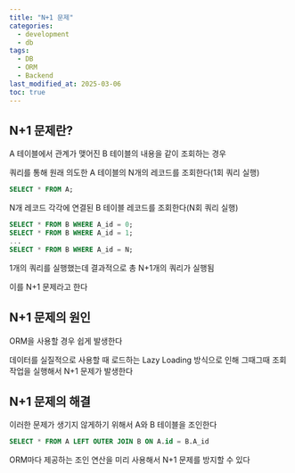 ```yaml
---
title: "N+1 문제"
categories:
  - development
  - db
tags:
  - DB
  - ORM
  - Backend
last_modified_at: 2025-03-06
toc: true
---
```


## N+1 문제란?

A 테이블에서 관계가 맺어진 B 테이블의 내용을 같이 조회하는 경우

쿼리를 통해 원래 의도한 A 테이블의 N개의 레코드를 조회한다(1회 쿼리 실행)

```sql
SELECT * FROM A;
```

N개 레코드 각각에 연결된 B 테이블 레코드를 조회한다(N회 쿼리 실행)

```sql
SELECT * FROM B WHERE A_id = 0;
SELECT * FROM B WHERE A_id = 1;
...
SELECT * FROM B WHERE A_id = N;
```

1개의 쿼리를 실행했는데 결과적으로 총 N+1개의 쿼리가 실행됨

이를 N+1 문제라고 한다

## N+1 문제의 원인

ORM을 사용할 경우 쉽게 발생한다

데이터를 실질적으로 사용할 때 로드하는 Lazy Loading 방식으로 인해 그때그때 조회 작업을 실행해서 N+1 문제가 발생한다

## N+1 문제의 해결

이러한 문제가 생기지 않게하기 위해서 A와 B 테이블을 조인한다

```sql
SELECT * FROM A LEFT OUTER JOIN B ON A.id = B.A_id
```

ORM마다 제공하는 조인 연산을 미리 사용해서 N+1 문제를 방지할 수 있다
